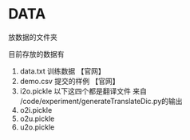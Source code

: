DATA
=====================
放数据的文件夹

目前存放的数据有

1. data.txt 训练数据 【官网】
2. demo.csv 提交的样例  【官网】
3. i2o.pickle 以下这四个都是翻译文件 来自 /code/experiment/generateTranslateDic.py的输出
4. o2i.pickle
5. o2u.pickle
6. u2o.pickle

